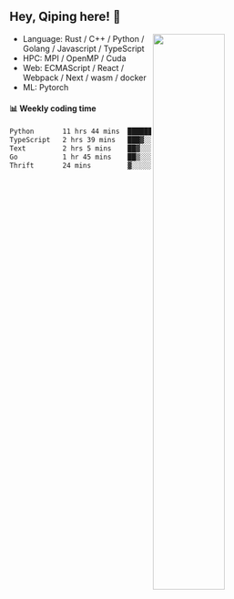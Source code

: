 

## Hey, Qiping here! :wave:

[<img align="right" width="50%" src="https://github-readme-stats.vercel.app/api?username=ppppqp&theme=dark&show_icons=true">](https://metrics.lecoq.io/ppppqp?template=classic)



-   Language: Rust / C++ / Python / Golang / Javascript / TypeScript
-   HPC: MPI / OpenMP / Cuda
-   Web: ECMAScript / React / Webpack / Next / wasm / docker
-   ML: Pytorch



#### :bar_chart: Weekly coding time

<!--START_SECTION:waka-->

```txt
Python       11 hrs 44 mins  ███████████████▓░░░░░░░░░   62.44 %
TypeScript   2 hrs 39 mins   ███▓░░░░░░░░░░░░░░░░░░░░░   14.15 %
Text         2 hrs 5 mins    ██▓░░░░░░░░░░░░░░░░░░░░░░   11.10 %
Go           1 hr 45 mins    ██▒░░░░░░░░░░░░░░░░░░░░░░   09.32 %
Thrift       24 mins         ▓░░░░░░░░░░░░░░░░░░░░░░░░   02.18 %
```

<!--END_SECTION:waka-->
